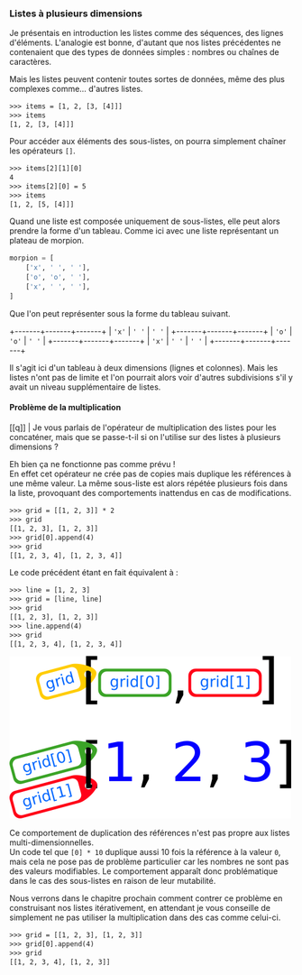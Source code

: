 ### Listes à plusieurs dimensions

Je présentais en introduction les listes comme des séquences, des lignes d'éléments.
L'analogie est bonne, d'autant que nos listes précédentes ne contenaient que des types de données simples : nombres ou chaînes de caractères.

Mais les listes peuvent contenir toutes sortes de données, même des plus complexes comme… d'autres listes.

```
>>> items = [1, 2, [3, [4]]]
>>> items
[1, 2, [3, [4]]]
```

Pour accéder aux éléments des sous-listes, on pourra simplement chaîner les opérateurs `[]`.

```pycon
>>> items[2][1][0]
4
>>> items[2][0] = 5
>>> items
[1, 2, [5, [4]]]
```

Quand une liste est composée uniquement de sous-listes, elle peut alors prendre la forme d'un tableau.
Comme ici avec une liste représentant un plateau de morpion.

```python
morpion = [
    ['x', ' ', ' '],
    ['o', 'o', ' '],
    ['x', ' ', ' '],
]
```

Que l'on peut représenter sous la forme du tableau suivant.

+-------+-------+-------+
| `'x'` | `' '` | `' '` |
+-------+-------+-------+
| `'o'` | `'o'` | `' '` |
+-------+-------+-------+
| `'x'` | `' '` | `' '` |
+-------+-------+-------+

Il s'agit ici d'un tableau à deux dimensions (lignes et colonnes).
Mais les listes n'ont pas de limite et l'on pourrait alors voir d'autres subdivisions s'il y avait un niveau supplémentaire de listes.

#### Problème de la multiplication

[[q]]
| Je vous parlais de l'opérateur de multiplication des listes pour les concaténer, mais que se passe-t-il si on l'utilise sur des listes à plusieurs dimensions ?

Eh bien ça ne fonctionne pas comme prévu !  
En effet cet opérateur ne crée pas de copies mais duplique les références à une même valeur.
La même sous-liste est alors répétée plusieurs fois dans la liste, provoquant des comportements inattendus en cas de modifications.

```pycon
>>> grid = [[1, 2, 3]] * 2
>>> grid
[[1, 2, 3], [1, 2, 3]]
>>> grid[0].append(4)
>>> grid
[[1, 2, 3, 4], [1, 2, 3, 4]]
```

Le code précédent étant en fait équivalent à :

```pycon
>>> line = [1, 2, 3]
>>> grid = [line, line]
>>> grid
[[1, 2, 3], [1, 2, 3]]
>>> line.append(4)
>>> grid
[[1, 2, 3, 4], [1, 2, 3, 4]]
```

![Étiquettes dupliquées entre les lignes.](img/list_multiple_dim_ref.png)

Ce comportement de duplication des références n'est pas propre aux listes multi-dimensionnelles.  
Un code tel que `[0] * 10` duplique aussi 10 fois la référence à la valeur `0`, mais cela ne pose pas de problème particulier car les nombres ne sont pas des valeurs modifiables.
Le comportement apparaît donc problématique dans le cas des sous-listes en raison de leur mutabilité.

Nous verrons dans le chapitre prochain comment contrer ce problème en construisant nos listes itérativement, en attendant je vous conseille de simplement ne pas utiliser la multiplication dans des cas comme celui-ci.

```pycon
>>> grid = [[1, 2, 3], [1, 2, 3]]
>>> grid[0].append(4)
>>> grid
[[1, 2, 3, 4], [1, 2, 3]]
```
